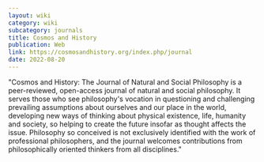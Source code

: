 ```yaml
---
layout: wiki
category: wiki
subcategory: journals
title: Cosmos and History
publication: Web
link: https://cosmosandhistory.org/index.php/journal
date: 2022-08-20
---
```


"Cosmos and History: The Journal of Natural and Social Philosophy is a peer-reviewed, open-access journal of natural and social philosophy. It serves those who see philosophy's vocation in questioning and challenging prevailing assumptions about ourselves and our place in the world, developing new ways of thinking about physical existence, life, humanity and society, so helping to create the future insofar as thought affects the issue. Philosophy so conceived is not exclusively identified with the work of professional philosophers, and the journal welcomes contributions from philosophically oriented thinkers from all disciplines."
